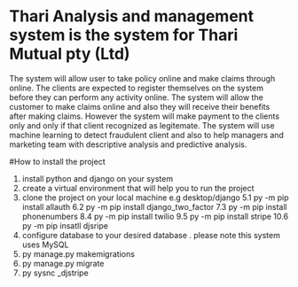 # Thari Analysis and management system is the system for Thari Mutual pty (Ltd) 
The system will allow user to take policy online and make claims through online.  The clients are expected to register themselves on the system before they can 
perform any activity online. The system will allow the customer to make claims online and also they will receive their benefits after making claims. However the system will make payment to 
the clients only and only if that client recognized as legitemate. The system will use machine learning to detect fraudulent client and also to help managers and marketing team with descriptive analysis and predictive analysis.

#How to install the project
1. install python and django on your system
2. create a virtual environment  that will help you to run the project
3. clone the project on your local machine e.g desktop/django
5.1 py -m pip install allauth
6.2 py -m pip install django_two_factor
7.3 py -m pip install phonenumbers
8.4 py -m pip install twilio
9.5 py -m pip install stripe
10.6 py -m pip insatll djsripe
11. configure database to your desired database . please note this system uses MySQL
12. py manage.py makemigrations
13. py manage.py migrate
14. py sysnc _djstripe
